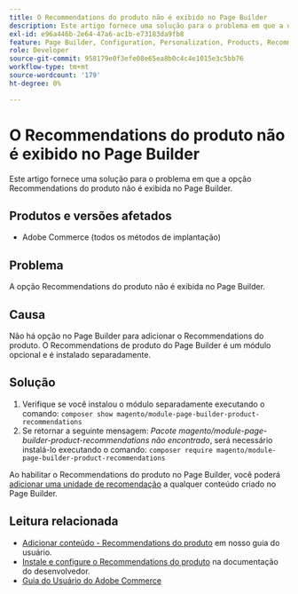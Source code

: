 ```yaml
---
title: O Recommendations do produto não é exibido no Page Builder
description: Este artigo fornece uma solução para o problema em que a opção Recommendations do produto não é exibida no Page Builder.
exl-id: e96a446b-2e64-47a6-ac1b-e73183da9fb8
feature: Page Builder, Configuration, Personalization, Products, Recommendations
role: Developer
source-git-commit: 958179e0f3efe08e65ea8b0c4c4e1015e3c5bb76
workflow-type: tm+mt
source-wordcount: '179'
ht-degree: 0%

---
```


# O Recommendations do produto não é exibido no Page Builder

Este artigo fornece uma solução para o problema em que a opção Recommendations do produto não é exibida no Page Builder.

## Produtos e versões afetados

* Adobe Commerce (todos os métodos de implantação)

## Problema

A opção Recommendations do produto não é exibida no Page Builder.

## Causa

Não há opção no Page Builder para adicionar o Recommendations do produto. O Recommendations de produto do Page Builder é um módulo opcional e é instalado separadamente.

## Solução

1. Verifique se você instalou o módulo separadamente executando o comando: `composer show magento/module-page-builder-product-recommendations`
1. Se retornar a seguinte mensagem: *Pacote magento/module-page-builder-product-recommendations não encontrado*, será necessário instalá-lo executando o comando: `composer require magento/module-page-builder-product-recommendations`

Ao habilitar o Recommendations do produto no Page Builder, você poderá [adicionar uma unidade de recomendação](https://experienceleague.adobe.com/docs/commerce-admin/page-builder/add-content/recommendations.html) a qualquer conteúdo criado no Page Builder.

## Leitura relacionada

* [Adicionar conteúdo - Recommendations do produto](https://experienceleague.adobe.com/docs/commerce-admin/page-builder/add-content/recommendations.html) em nosso guia do usuário.
* [Instale e configure o Recommendations do produto](https://devdocs.magento.com/recommendations/install-configure.html) na documentação do desenvolvedor.
* [Guia do Usuário do Adobe Commerce](https://docs.magento.com/user-guide/)

